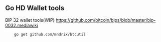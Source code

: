 Go HD Wallet tools
------------------

BIP 32 wallet tools(WIP)
https://github.com/bitcoin/bips/blob/master/bip-0032.mediawiki

        go get github.com/mndrix/btcutil
